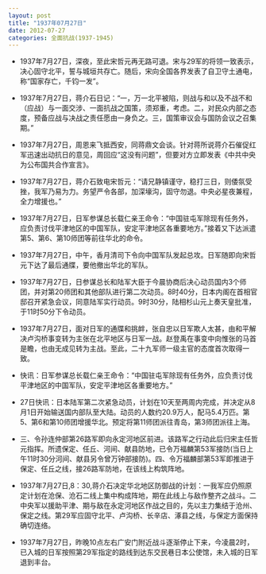 ```yaml
---
layout: post
title: "1937年07月27日"
date: 2012-07-27
categories: 全面抗战(1937-1945)
---
```


<meta name="referrer" content="no-referrer" />

- 1937年7月27日，深夜，至此宋哲元再无路可退。宋与29军的将领一致表示，决心固守北平，誓与城垣共存亡。随后，宋向全国各界发表了自卫守土通电，称“国家存亡，千钧一发”。 

- 1937年7月27日，蒋介石日记：“一，万一北平被陷，则战与和以及不战不和（应战）与一面交涉、一面抗战之国策，须郑重，考虑。二，对民众内部之态度，预备应战与决战之责任愿由一身负之。三，国策审议会与国防会议之召集期。” 

- 1937年7月27日，周恩来飞抵西安，同蒋鼎文会谈。针对蒋所说蒋介石催促红军迅速出动抗日的意见，周回应“这没有问题”，但要对方立即发表《中共中央为公布国共合作宣言》。 

- 1937年7月27日，蒋介石致电宋哲元：“请兄静镇谨守，稳打三日，则倭氛受挫，我军乃易为力。务望严令各部，加深壕沟，固守勿退。中央必星夜兼程，全力增援也。” 

- 1937年7月27日，日军参谋总长载仁亲王命令：“中国驻屯军除现有任务外，应负责讨伐平津地区的中国军队，安定平津地区各重要地方。”接着又下达派遣第5、第6、第10师团等前往华北的命令。 

- 1937年7月27日，中午，香月清司下令向中国军队发起总攻。日军随即向宋哲元下达了最后通牒，要他撤出华北的军队。 

- 1937年7月27日，日参谋总长和陆军大臣于今晨协商后决心动员国内3个师团，并对第20师团和其他部队进行第二次动员。8时40分，日本内阁在首相官邸召开紧急会议，同意陆军实行动员。9时30分，陆相杉山元上奏天皇批准，于11时50分下令动员。 

- 1937年7月27日，面对日军的通牒和挑衅，张自忠以日军欺人太甚，由和平解决卢沟桥事变转为主张在北平地区与日军一战。赵登禹在事变中向惟张的马首是瞻，也由无成见转为主战。至此，二十九军师一级主官的态度首次取得一致。 

- 快讯：日军参谋总长载仁亲王命令：“中国驻屯军除现有任务外，应负责讨伐平津地区的中国军队，安定平津地区各重要地方。” 

- 27日快讯：日本陆军第二次紧急动员，计划在10天至两周内完成，并决定从8月1日开始输送国内部队至大陆。动员的人数约20.9万人，配马5.4万匹。第5、第6和第10师团增援华北。预定将第11师团派往青岛，第3师团派往上海。 

- 三、令孙连仲部第26路军即向永定河地区前进。该路军之行动此后归宋主任哲元指挥。所遗保定、任丘、河间、献县防地，已令万福麟第53军接防(当日上午11时30分河间、献县另令曾万钟部接防)。四、令万福麟部第53军即推进于保定、任丘之线，接26路军防地，在该线上构筑阵地。 

- 1937年7月27日,8：30,蒋介石决定华北地区防御战的计划：一我军应仍照原定计划在沧保、沧石二线上集中构成阵地，期在此线上与敌作整齐之战斗。二中央军以援助平津、期与敌在永定河地区作战之目的，先以主力集结于沧州、保定之线。第29军应固守北平、卢沟桥、长辛店、涿县之线，与保定方面保持确切连络。 

- 1937年7月27日，昨晚10点左右广安门附近战斗逐渐停止下来，今凌晨2时，已入城的日军按照第29军指定的路线到达东交民巷日本公使馆，未入城的日军退到丰台。 

